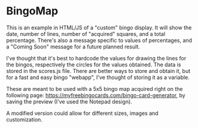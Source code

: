 # BingoMap

This is an example in HTML/JS of a "custom" bingo display. It will show the date, number of lines, number of "acquired" squares, and a total percentage. There's also a message specific to values of percentages, and a "Coming Soon" message for a future planned result.

I've thought that it's best to hardcode the values for drawing the lines for the bingos, respectively the circles for the values obtained. The data is stored in the scores.js file. There are better ways to store and obtain it, but for a fast and easy bingo "webapp", I've thought of storing it as a variable.

These are meant to be used with a 5x5 bingo map acquired right on the following page: https://myfreebingocards.com/bingo-card-generator, by saving the preview (I've used the Notepad design).

A modified version could allow for different sizes, images and customization.
